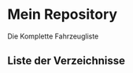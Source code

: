 # Mein Repository

Die Komplette Fahrzeugliste

## Liste der Verzeichnisse

<!-- DIR_LIST_START -->
<!-- DIR_LIST_END -->
<!-- DIR_LIST_END -->
<!-- DIR_LIST_END -->
<!-- DIR_LIST_END -->
